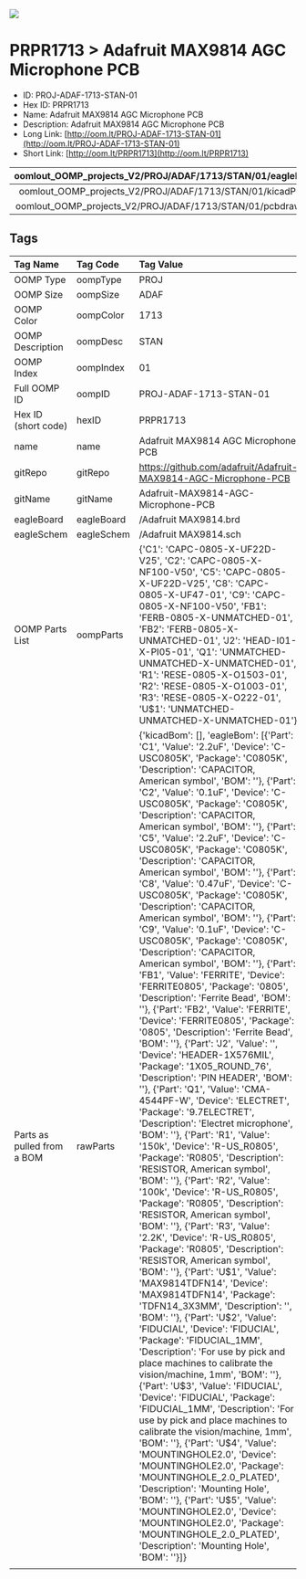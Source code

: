 


  
![][im]
# PRPR1713 > Adafruit MAX9814 AGC Microphone PCB

- ID: PROJ-ADAF-1713-STAN-01
- Hex ID: PRPR1713
- Name: Adafruit MAX9814 AGC Microphone PCB
- Description: Adafruit MAX9814 AGC Microphone PCB
- Long Link: [http://oom.lt/PROJ-ADAF-1713-STAN-01](http://oom.lt/PROJ-ADAF-1713-STAN-01)
- Short Link: [http://oom.lt/PRPR1713](http://oom.lt/PRPR1713)
  

|oomlout_OOMP_projects_V2/PROJ/ADAF/1713/STAN/01/eagleImage.png|oomlout_OOMP_projects_V2/PROJ/ADAF/1713/STAN/01/eagleSchemImage.png|oomlout_OOMP_projects_V2/PROJ/ADAF/1713/STAN/01/kicadPcb3dFront.png|oomlout_OOMP_projects_V2/PROJ/ADAF/1713/STAN/01/kicadPcb3dBack.png|
| :---: | :---: | :---: | :---: |
|oomlout_OOMP_projects_V2/PROJ/ADAF/1713/STAN/01/kicadPcb3d.png|oomlout_OOMP_projects_V2/PROJ/ADAF/1713/STAN/01/bomBack.png|oomlout_OOMP_projects_V2/PROJ/ADAF/1713/STAN/01/bomFront.png|oomlout_OOMP_projects_V2/PROJ/ADAF/1713/STAN/01/pcbdraw.svg|
|oomlout_OOMP_projects_V2/PROJ/ADAF/1713/STAN/01/pcbdrawBack.svg||||

## Tags
  

|Tag Name|Tag Code|Tag Value|
| :--- | :--- | :--- |
|OOMP Type|oompType|PROJ|
|OOMP Size|oompSize|ADAF|
|OOMP Color|oompColor|1713|
|OOMP Description|oompDesc|STAN|
|OOMP Index|oompIndex|01|
|Full OOMP ID|oompID|PROJ-ADAF-1713-STAN-01|
|Hex ID (short code)|hexID|PRPR1713|
|name|name|Adafruit MAX9814 AGC Microphone PCB|
|gitRepo|gitRepo|https://github.com/adafruit/Adafruit-MAX9814-AGC-Microphone-PCB|
|gitName|gitName|Adafruit-MAX9814-AGC-Microphone-PCB|
|eagleBoard|eagleBoard|/Adafruit MAX9814.brd|
|eagleSchem|eagleSchem|/Adafruit MAX9814.sch|
|OOMP Parts List|oompParts|{'C1': 'CAPC-0805-X-UF22D-V25', 'C2': 'CAPC-0805-X-NF100-V50', 'C5': 'CAPC-0805-X-UF22D-V25', 'C8': 'CAPC-0805-X-UF47-01', 'C9': 'CAPC-0805-X-NF100-V50', 'FB1': 'FERB-0805-X-UNMATCHED-01', 'FB2': 'FERB-0805-X-UNMATCHED-01', 'J2': 'HEAD-I01-X-PI05-01', 'Q1': 'UNMATCHED-UNMATCHED-X-UNMATCHED-01', 'R1': 'RESE-0805-X-O1503-01', 'R2': 'RESE-0805-X-O1003-01', 'R3': 'RESE-0805-X-O222-01', 'U$1': 'UNMATCHED-UNMATCHED-X-UNMATCHED-01'}|
|Parts as pulled from a BOM|rawParts|{'kicadBom': [], 'eagleBom': [{'Part': 'C1', 'Value': '2.2uF', 'Device': 'C-USC0805K', 'Package': 'C0805K', 'Description': 'CAPACITOR, American symbol', 'BOM': ''}, {'Part': 'C2', 'Value': '0.1uF', 'Device': 'C-USC0805K', 'Package': 'C0805K', 'Description': 'CAPACITOR, American symbol', 'BOM': ''}, {'Part': 'C5', 'Value': '2.2uF', 'Device': 'C-USC0805K', 'Package': 'C0805K', 'Description': 'CAPACITOR, American symbol', 'BOM': ''}, {'Part': 'C8', 'Value': '0.47uF', 'Device': 'C-USC0805K', 'Package': 'C0805K', 'Description': 'CAPACITOR, American symbol', 'BOM': ''}, {'Part': 'C9', 'Value': '0.1uF', 'Device': 'C-USC0805K', 'Package': 'C0805K', 'Description': 'CAPACITOR, American symbol', 'BOM': ''}, {'Part': 'FB1', 'Value': 'FERRITE', 'Device': 'FERRITE0805', 'Package': '0805', 'Description': 'Ferrite Bead', 'BOM': ''}, {'Part': 'FB2', 'Value': 'FERRITE', 'Device': 'FERRITE0805', 'Package': '0805', 'Description': 'Ferrite Bead', 'BOM': ''}, {'Part': 'J2', 'Value': '', 'Device': 'HEADER-1X576MIL', 'Package': '1X05_ROUND_76', 'Description': 'PIN HEADER', 'BOM': ''}, {'Part': 'Q1', 'Value': 'CMA-4544PF-W', 'Device': 'ELECTRET', 'Package': '9.7ELECTRET', 'Description': 'Electret microphone', 'BOM': ''}, {'Part': 'R1', 'Value': '150k', 'Device': 'R-US_R0805', 'Package': 'R0805', 'Description': 'RESISTOR, American symbol', 'BOM': ''}, {'Part': 'R2', 'Value': '100k', 'Device': 'R-US_R0805', 'Package': 'R0805', 'Description': 'RESISTOR, American symbol', 'BOM': ''}, {'Part': 'R3', 'Value': '2.2K', 'Device': 'R-US_R0805', 'Package': 'R0805', 'Description': 'RESISTOR, American symbol', 'BOM': ''}, {'Part': 'U$1', 'Value': 'MAX9814TDFN14', 'Device': 'MAX9814TDFN14', 'Package': 'TDFN14_3X3MM', 'Description': '', 'BOM': ''}, {'Part': 'U$2', 'Value': 'FIDUCIAL', 'Device': 'FIDUCIAL', 'Package': 'FIDUCIAL_1MM', 'Description': 'For use by pick and place machines to calibrate the vision/machine, 1mm', 'BOM': ''}, {'Part': 'U$3', 'Value': 'FIDUCIAL', 'Device': 'FIDUCIAL', 'Package': 'FIDUCIAL_1MM', 'Description': 'For use by pick and place machines to calibrate the vision/machine, 1mm', 'BOM': ''}, {'Part': 'U$4', 'Value': 'MOUNTINGHOLE2.0', 'Device': 'MOUNTINGHOLE2.0', 'Package': 'MOUNTINGHOLE_2.0_PLATED', 'Description': 'Mounting Hole', 'BOM': ''}, {'Part': 'U$5', 'Value': 'MOUNTINGHOLE2.0', 'Device': 'MOUNTINGHOLE2.0', 'Package': 'MOUNTINGHOLE_2.0_PLATED', 'Description': 'Mounting Hole', 'BOM': ''}]}|
||||



[im]: PROJ/ADAF/1713/STAN/01/kicadPcb3d_450.png
